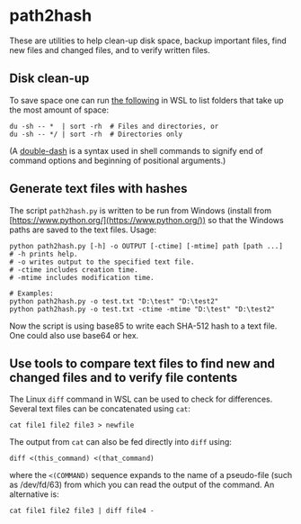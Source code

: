 # path2hash

These are utilities to help clean-up disk space, backup important files, find new files and changed files, and to verify written files.

## Disk clean-up

To save space one can run [the following](https://unix.stackexchange.com/questions/106330/sort-all-directories-based-on-their-size) in WSL to list folders that take up the most amount of space:
```
du -sh -- *  | sort -rh  # Files and directories, or
du -sh -- */ | sort -rh  # Directories only
```
(A [double-dash](https://www.tutorialspoint.com/what-does-a-double-dash-in-shell-commands-mean) is a syntax used in shell commands to signify end of command options and beginning of positional arguments.)
<!---  ---> 

## Generate text files with hashes

The script `path2hash.py` is written to be run from Windows (install from [https://www.python.org/](https://www.python.org/)) so that the Windows paths are saved to the text files. Usage:
```
python path2hash.py [-h] -o OUTPUT [-ctime] [-mtime] path [path ...]
# -h prints help.
# -o writes output to the specified text file.
# -ctime includes creation time.
# -mtime includes modification time.

# Examples:
python path2hash.py -o test.txt "D:\test" "D:\test2"
python path2hash.py -o test.txt -ctime -mtime "D:\test" "D:\test2"
```
Now the script is using base85 to write each SHA-512 hash to a text file. One could also use base64 or hex.

## Use tools to compare text files to find new and changed files and to verify file contents

The Linux `diff` command in WSL can be used to check for differences. Several text files can be concatenated using `cat`:
```
cat file1 file2 file3 > newfile
```
The output from `cat` can also be fed directly into `diff` using:
```
diff <(this_command) <(that_command)
```
where the `<(COMMAND)` sequence expands to the name of a pseudo-file (such as /dev/fd/63) from which you can read the output of the command.
An alternative is:
```
cat file1 file2 file3 | diff file4 -
```